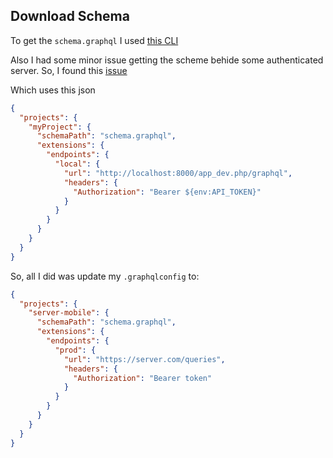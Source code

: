 ## Download Schema

To get the `schema.graphql` I used [this CLI](ttps://github.com/graphql-cli/graphql-cli)

Also I had some minor issue getting the scheme behide some authenticated server. So, I found this [issue](https://github.com/prisma/vscode-graphql/issues/68)

Which uses this json

```json
{
  "projects": {
    "myProject": {
      "schemaPath": "schema.graphql",
      "extensions": {
        "endpoints": {
          "local": {
            "url": "http://localhost:8000/app_dev.php/graphql",
            "headers": {
              "Authorization": "Bearer ${env:API_TOKEN}"
            }
          }
        }
      }
    }
  }
}
```

So, all I did was update my `.graphqlconfig` to:

```json
{
  "projects": {
    "server-mobile": {
      "schemaPath": "schema.graphql",
      "extensions": {
        "endpoints": {
          "prod": {
            "url": "https://server.com/queries",
            "headers": {
              "Authorization": "Bearer token"
            }
          }
        }
      }
    }
  }
}
```
